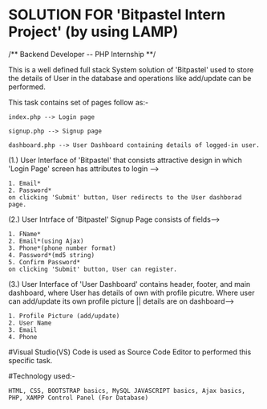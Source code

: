SOLUTION FOR 'Bitpastel Intern Project' (by using LAMP)
=======================================================


/** Backend Developer -- PHP Internship **/

This is a well defined full stack System solution of 'Bitpastel' used to store the details of User in the database and operations like add/update can be performed.

This task contains set of pages follow as:-

	index.php --> Login page

	signup.php --> Signup page

	dashboard.php --> User Dashboard containing details of logged-in user.


(1.) User Interface of 'Bitpastel' that consists attractive design in which 'Login Page' screen has attributes to login -->

	1. Email*
	2. Password*
 	on clicking 'Submit' button, User redirects to the User dashborad page.

(2.) User Intrface of 'Bitpastel' Signup Page consists of fields--> 

	1. FName*
	2. Email*(using Ajax)
	3. Phone*(phone number format)
	4. Password*(md5 string)
	5. Confirm Password*
	on clicking 'Submit' button, User can register.

(3.) User Interface of 'User Dashboard' contains header, footer, and main dashboard, where User has details of own with profile picutre. Where user can add/update its own profile picture || details are on dashboard-->

	1. Profile Picture (add/update)
	2. User Name
	3. Email
	4. Phone

#Visual Studio(VS) Code is used as Source Code Editor to performed this specific task.

#Technology used:- 
	
	HTML, CSS, BOOTSTRAP basics, MySQL JAVASCRIPT basics, Ajax basics, PHP, XAMPP Control Panel (For Database)
